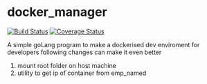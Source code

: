 # docker_manager

[![Build Status](https://secure.travis-ci.org/Parag08/docker_manager.png?branch=docker_manager)](http://travis-ci.org/Parag08/docker_manager)
[![Coverage Status](https://coveralls.io/repos/github/Parag08/docker_manager/badge.svg?branch=master)](https://coveralls.io/github/Parag08/docker_manager?branch=master)

A simple goLang program to make a dockerised dev enviroment for developers
following changes can make it even better
1. mount root folder on host machine
2. utility to get ip of container from emp_named
